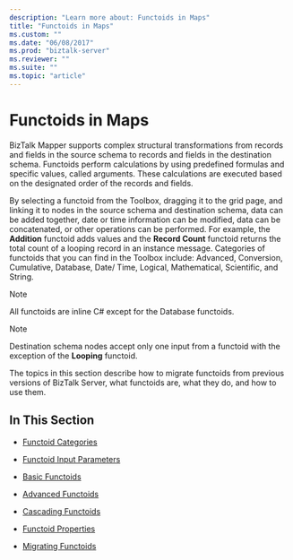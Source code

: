 ```yaml
---
description: "Learn more about: Functoids in Maps"
title: "Functoids in Maps"
ms.custom: ""
ms.date: "06/08/2017"
ms.prod: "biztalk-server"
ms.reviewer: ""
ms.suite: ""
ms.topic: "article"
---
```

# Functoids in Maps
BizTalk Mapper supports complex structural transformations from records and fields in the source schema to records and fields in the destination schema. Functoids perform calculations by using predefined formulas and specific values, called arguments. These calculations are executed based on the designated order of the records and fields.  
  
 By selecting a functoid from the Toolbox, dragging it to the grid page, and linking it to nodes in the source schema and destination schema, data can be added together, date or time information can be modified, data can be concatenated, or other operations can be performed. For example, the **Addition** functoid adds values and the **Record Count** functoid returns the total count of a looping record in an instance message. Categories of functoids that you can find in the Toolbox include: Advanced, Conversion, Cumulative, Database, Date/ Time, Logical, Mathematical, Scientific, and String.  
  
> [!NOTE]
>  All functoids are inline C# except for the Database functoids.  
  
> [!NOTE]
>  Destination schema nodes accept only one input from a functoid with the exception of the **Looping** functoid.  
  
 The topics in this section describe how to migrate functoids from previous versions of BizTalk Server, what functoids are, what they do, and how to use them.  
  
## In This Section  
  
-   [Functoid Categories](../core/functoid-categories.md)  
  
-   [Functoid Input Parameters](../core/functoid-input-parameters.md)  
  
-   [Basic Functoids](../core/basic-functoids.md)  
  
-   [Advanced Functoids](../core/advanced-functoids.md)  
  
-   [Cascading Functoids](../core/cascading-functoids.md)  
  
-   [Functoid Properties](../core/functoid-properties.md)  
  
-   [Migrating Functoids](../core/migrating-functoids.md)

